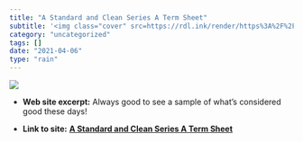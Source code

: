 ```yaml
---
title: "A Standard and Clean Series A Term Sheet"
subtitle: '<img class="cover" src=https://rdl.ink/render/https%3A%2F%2Fblog.ycombinator.com%2Fa-standard-and-cl...'
category: "uncategorized"
tags: []
date: "2021-04-06"
type: "rain"
---
```

<img class="cover" src=https://rdl.ink/render/https%3A%2F%2Fblog.ycombinator.com%2Fa-standard-and-clean-series-a-term-sheet>



* **Web site excerpt:** Always good to see a sample of what’s considered good these days!

* **Link to site:** **[A Standard and Clean Series A Term Sheet](https://blog.ycombinator.com/a-standard-and-clean-series-a-term-sheet)**